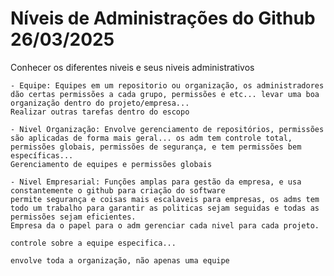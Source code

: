 # Níveis de Administrações do Github 26/03/2025

Conhecer os diferentes niveis e seus niveis administrativos

    - Equipe: Equipes em um repositorio ou organização, os administradores dão certas permissões a cada grupo, permissões e etc... levar uma boa organização dentro do projeto/empresa...
    Realizar outras tarefas dentro do escopo

    - Nivel Organização: Envolve gerenciamento de repositórios, permissões são aplicadas de forma mais geral... os adm tem controle total, permissões globais, permissões de segurança, e tem permissões bem específicas...
    Gerenciamento de equipes e permissões globais

    - Nivel Empresarial: Funções amplas para gestão da empresa, e usa constantemente o github para criação do software
    permite segurança e coisas mais escalaveis para empresas, os adms tem todo um trabalho para garantir as politicas sejam seguidas e todas as permissões sejam eficientes.
    Empresa da o papel para o adm gerenciar cada nivel para cada projeto.

    controle sobre a equipe especifica...

    envolve toda a organização, não apenas uma equipe

    